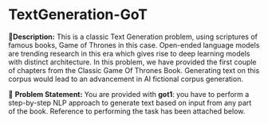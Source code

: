 # TextGeneration-GoT

🧾**Description:** This is a classic Text Generation problem, using scriptures of famous books, Game of Thrones in this case. Open-ended language models are trending research in this era which gives rise to deep learning models with distinct architecture. In this problem, we have provided the first couple of chapters from the Classic Game Of Thrones Book. Generating text on this corpus would lead to an advancement in AI fictional corpus generation.

🧭 **Problem Statement:** You are provided with **got1**: you have to perform a step-by-step NLP approach to generate text based on input from any part of the book. Reference to performing the task has been attached below. 

